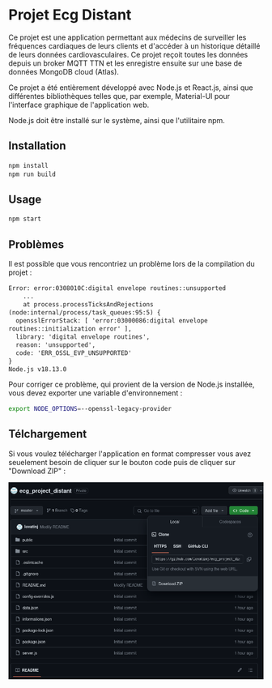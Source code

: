 # Projet Ecg Distant

Ce projet est une application permettant aux médecins de surveiller les fréquences cardiaques de leurs clients et d'accéder à un historique détaillé de leurs données cardiovasculaires. Ce projet reçoit toutes les données depuis un broker MQTT TTN et les enregistre ensuite sur une base de données MongoDB cloud (Atlas).

Ce projet a été entièrement développé avec Node.js et React.js, ainsi que différentes bibliothèques telles que, par exemple, Material-UI pour l'interface graphique de l'application web.

Node.js doit être installé sur le système, ainsi que l'utilitaire npm.

## Installation

```bash
npm install
npm run build
```

## Usage

```bash
npm start
```

## Problèmes

Il est possible que vous rencontriez un problème lors de la compilation du projet :

```
Error: error:0308010C:digital envelope routines::unsupported
    ...
    at process.processTicksAndRejections (node:internal/process/task_queues:95:5) {
  opensslErrorStack: [ 'error:03000086:digital envelope routines::initialization error' ],
  library: 'digital envelope routines',
  reason: 'unsupported',
  code: 'ERR_OSSL_EVP_UNSUPPORTED'
}
Node.js v18.13.0
```

Pour corriger ce problème, qui provient de la version de Node.js installée, vous devez exporter une variable d'environnement :

```bash
export NODE_OPTIONS=--openssl-legacy-provider
```

## Télchargement

Si vous voulez télécharger l'application en format compresser vous avez seuelement besoin de cliquer sur le bouton code puis de cliquer sur "Download ZIP" :

<p align="center">
  <img src="download.png" width="1000" title="S">
</p>